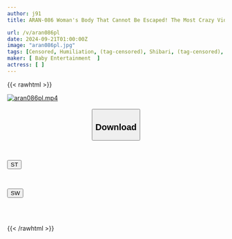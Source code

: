 ```yaml
---
author: j91
title: ARAN-086 Woman's Body That Cannot Be Escaped! The Most Crazy Video Collection Of Bondage. A Sad And Explosive Ascension. 5 Hours, 41 People! The Lewd Flesh Overflows With Shame Juice And Smells. Women Who Are Cornered And Cum While Trembling And Convulsing.

url: /v/aran086pl
date: 2024-09-21T01:00:00Z
image: "aran086pl.jpg"
tags: [Censored, Humiliation, (tag-censored), Shibari, (tag-censored), 4HR+, Acme · Orgasm	]
maker: [ Baby Entertainment  ]
actress: [ ]
---
```



{{< rawhtml >}}

<div class="video" data-videoid="elOVYQ4ZPRt292">
    <a href="javascript:;">
        <img src="/v/aran086pl/aran086pl.jpg" width="WIDTH" height="HEIGHT" alt="aran086pl.mp4" loading="lazy">
    </a>
</div>

<script type="text/javascript" src="https://j91.asia/asset/on-demand-st.js"></script>

<br>
  <link rel="stylesheet" href="https://j91.asia/asset/bs5.css">
  
  <center>
  <button class="btn btn-primary" type="button" data-bs-toggle="collapse" data-bs-target=".multi-collapse" aria-expanded="false" aria-controls="multiCollapseExample1 multiCollapseExample2"><h2>Download</h2></button></center>
</p>
<div class="row">
  <div class="col">
    <div class="collapse multi-collapse" id="multiCollapseExample1">
      <div class="card card-body">
	      	      <br>
<div class="buttons">  
<p><a href="/v/aran086pl/st.html" target="_blank"><button class="btn-hover color-3"><i class="fa fa-download"></i> ST</button></a></p></div>
    </div>
  </div>
</div>
  <div class="col">
    <div class="collapse multi-collapse" id="multiCollapseExample2">
      <div class="card card-body">
	      <br>
<div class="buttons">
<p><a href="/v/aran086pl/sw.html" target="_blank"><button class="btn-hover color-2"><i class="fa fa-download"></i> SW</button></a></p></div>
<br><br>
      </div>
    </div>
  </div>
</div>

{{< /rawhtml >}}